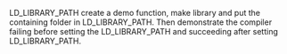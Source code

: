 LD_LIBRARY_PATH
create a demo function, make library and put the containing folder in LD_LIBRARY_PATH. Then demonstrate the compiler failing before setting the LD_LIBRARY_PATH and succeeding after setting LD_LIBRARY_PATH.